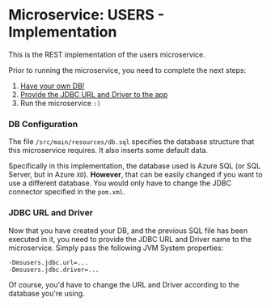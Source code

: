 # Microservice: USERS - Implementation
This is the REST implementation of the users microservice.

Prior to running the microservice, you need to complete the next steps:
1. [Have your own DB!](#DB%20configuration)
2. [Provide the JDBC URL and Driver to the app](#JDBC%20URL%20and%20Driver)
3. Run the microservice `:)`

### DB Configuration
The file `/src/main/resources/db.sql` specifies the database structure that this microservice requires. It also inserts some default data.

Specifically in this implementation, the database used is Azure SQL (or SQL Server, but in Azure `XD`). __However__, that can be easily changed if you want to use a different database. You would only have to change the JDBC connector specified in the `pom.xml`.

### JDBC URL and Driver
Now that you have created your DB, and the previous SQL file has been executed in it, you need to provide the JDBC URL and Driver name to the microservice. Simply pass the following JVM System properties:

```
-Dmsusers.jdbc.url=...
-Dmsusers.jdbc.driver=...
```

Of course, you'd have to change the URL and Driver according to the database you're using.